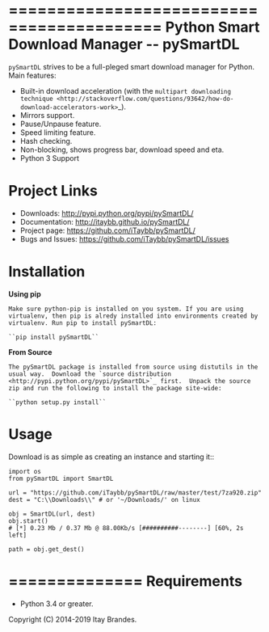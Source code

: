 ==========================================
Python Smart Download Manager -- pySmartDL
==========================================

``pySmartDL`` strives to be a full-pleged smart download manager for Python. Main features:

* Built-in download acceleration (with the `multipart downloading technique <http://stackoverflow.com/questions/93642/how-do-download-accelerators-work>`_).
* Mirrors support.
* Pause/Unpause feature.
* Speed limiting feature.
* Hash checking.
* Non-blocking, shows progress bar, download speed and eta.
* Python 3 Support

Project Links
=============

 * Downloads: http://pypi.python.org/pypi/pySmartDL/
 * Documentation: http://itaybb.github.io/pySmartDL/
 * Project page: https://github.com/iTaybb/pySmartDL/
 * Bugs and Issues: https://github.com/iTaybb/pySmartDL/issues
 
Installation
============

**Using pip**

    Make sure python-pip is installed on you system. If you are using virtualenv, then pip is alredy installed into environments created by virtualenv. Run pip to install pySmartDL:

    ``pip install pySmartDL``

**From Source**

    The pySmartDL package is installed from source using distutils in the usual way.  Download the `source distribution <http://pypi.python.org/pypi/pySmartDL>`_ first.  Unpack the source zip and run the following to install the package site-wide:

    ``python setup.py install``
 
Usage
=====

Download is as simple as creating an instance and starting it::

	import os
	from pySmartDL import SmartDL

	url = "https://github.com/iTaybb/pySmartDL/raw/master/test/7za920.zip"
	dest = "C:\\Downloads\\" # or '~/Downloads/' on linux

	obj = SmartDL(url, dest)
	obj.start()
	# [*] 0.23 Mb / 0.37 Mb @ 88.00Kb/s [##########--------] [60%, 2s left]

	path = obj.get_dest()

==============
Requirements
==============

 * Python 3.4 or greater.

Copyright (C) 2014-2019 Itay Brandes.
